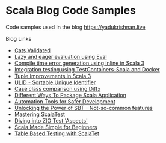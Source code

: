 # Scala Blog Code Samples
Code samples used in the blog https://yadukrishnan.live

Blog Links

- [Cats Validated](https://yadukrishnan.live/data-validation-and-error-accumulation-using-cats-validated)
- [Lazy and eager evaluation using Eval](https://yadukrishnan.live/lazy-and-eager-computations-in-cats-using-eval)
- [Compile time error generation using inline in Scala 3](https://yadukrishnan.live/compile-time-error-generation-using-inline-in-scala-3)
- [Integration testing using TestContainers-Scala and Docker](https://yadukrishnan.live/easy-integration-testing-with-testcontainer-scala)
- [Tuple Improvements in Scala 3](https://yadukrishnan.live/tuple-improvements-in-scala-3)
- [ULID - Sortable Unique Identifier](https://yadukrishnan.live/ulid-sortable-unique-identifier)
- [Case class comparison using Diffx](https://yadukrishnan.live/comparing-case-class-instances-using-diffx)
- [Different Ways To Package Scala Application](https://yadukrishnan.live/different-ways-to-package-a-scala-application)
- [Automation Tools for Safer Development](https://yadukrishnan.live/useful-automation-tools-for-scala-development)
- [Unlocking the Power of SBT - Not-so-common features](https://yadukrishnan.live/unlocking-the-power-of-sbt-a-beginners-guide-to-understanding-not-so-common-features)
- [Mastering ScalaTest](https://yadukrishnan.live/mastering-scalatest-exploring-tagging-retry-runner-and-more)
- [Diving into ZIO Test 'Aspects'](https://yadukrishnan.live/diving-into-zio-test-aspects-streamlining-cross-cutting-concerns-in-testing)
- [Scala Made Simple for Beginners](https://yadukrishnan.live/scala-made-simple-for-beginners-a-gentle-introduction-to-kickstarting-your-scala-learning)
- [Table Based Testing with ScalaTet](https://yadukrishnan.live/effective-test-parameterization-with-scalatest-tables)
